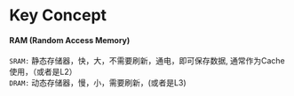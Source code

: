 # Key Concept

#### RAM (Random Access Memory)

``SRAM:`` 静态存储器，快，大，不需要刷新，通电，即可保存数据, 通常作为Cache使用，（或者是L2） <br>
``DRAM:`` 动态存储器，慢，小，需要刷新，(或者是L3) <br>
    